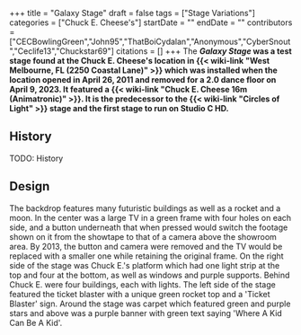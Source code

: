 +++
title = "Galaxy Stage"
draft = false
tags = ["Stage Variations"]
categories = ["Chuck E. Cheese's"]
startDate = ""
endDate = ""
contributors = ["CECBowlingGreen","John95","ThatBoiCydalan","Anonymous","CyberSnout","Ceclife13","Chuckstar69"]
citations = []
+++
The ***Galaxy Stage* was a test stage found at the Chuck E. Cheese's location in {{< wiki-link "West Melbourne, FL (2250 Coastal Lane)" >}} which was installed when the location opened in April 26, 2011 and removed for a 2.0 dance floor on April 9, 2023. It featured a {{< wiki-link "Chuck E. Cheese 16m (Animatronic)" >}}. It is the predecessor to the {{< wiki-link "Circles of Light" >}} stage and the first stage to run on Studio C HD.**

## History

TODO: History

## Design

The backdrop features many futuristic buildings as well as a rocket and a moon. In the center was a large TV in a green frame with four holes on each side, and a button underneath that when pressed would switch the footage shown on it from the showtape to that of a camera above the showroom area. By 2013, the button and camera were removed and the TV would be replaced with a smaller one while retaining the original frame. On the right side of the stage was Chuck E.'s platform which had one light strip at the top and four at the bottom, as well as windows and purple supports. Behind Chuck E. were four buildings, each with lights. The left side of the stage featured the ticket blaster with a unique green rocket top and a 'Ticket Blaster' sign. Around the stage was carpet which featured green and purple stars and above was a purple banner with green text saying 'Where A Kid Can Be A Kid'.
